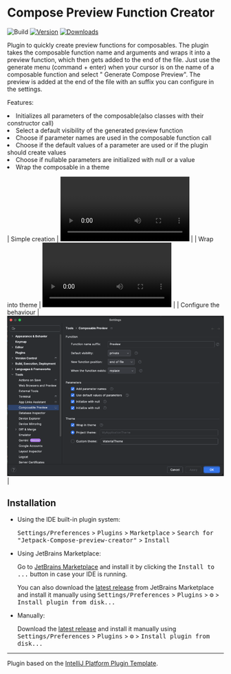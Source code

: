 # Compose Preview Function Creator

![Build](https://github.com/EarlOfEgo/Jetpack-Compose-preview-creator/workflows/Build/badge.svg)
[![Version](https://img.shields.io/jetbrains/plugin/v/25951-jetpack-compose-preview-creator.svg)](https://plugins.jetbrains.com/plugin/25951-jetpack-compose-preview-creator)
[![Downloads](https://img.shields.io/jetbrains/plugin/d/25951-jetpack-compose-preview-creator.svg)](https://plugins.jetbrains.com/plugin/25951-jetpack-compose-preview-creator)

<!-- Plugin description -->
Plugin to quickly create preview functions for composables. The plugin takes the composable function name and arguments
and wraps
it into a preview function, which then gets added to the end of the file.
Just use the generate menu (command + enter) when your cursor is on the name of a composable function and select "
Generate Compose Preview". The preview is added at the end of the file with an suffix you can configure in the settings.
<p>Features:
  <li>Initializes all parameters of the composable(also classes with their constructor call)</li>
  <li>Select a default visibility of the generated preview function</li>
  <li>Choose if parameter names are used in the composable function call</li>
  <li>Choose if the default values of a parameter are used or if the plugin should create values</li>
  <li>Choose if nullable parameters are initialized with null or a value</li>
  <li>Wrap the composable in a theme</li>
</p>
<!-- Plugin description end -->

| Simple creation | ![](media/demo-1.webm) |
| Wrap into theme | ![](media/demo-2.webm) |
| Configure the behaviour | ![](media/settings.png) |

## Installation

- Using the IDE built-in plugin system:
  
  <kbd>Settings/Preferences</kbd> > <kbd>Plugins</kbd> > <kbd>Marketplace</kbd> > <kbd>Search for "Jetpack-Compose-preview-creator"</kbd> >
  <kbd>Install</kbd>
  
- Using JetBrains Marketplace:

  Go to [JetBrains Marketplace](https://plugins.jetbrains.com/plugin/25951-jetpack-compose-preview-creator) and install
  it by clicking the <kbd>Install to ...</kbd> button in case your IDE is running.

  You can also download
  the [latest release](https://plugins.jetbrains.com/plugin/25951-jetpack-compose-preview-creator/versions) from
  JetBrains Marketplace and install it manually using
  <kbd>Settings/Preferences</kbd> > <kbd>Plugins</kbd> > <kbd>⚙️</kbd> > <kbd>Install plugin from disk...</kbd>

- Manually:

  Download the [latest release](https://github.com/EarlOfEgo/Jetpack-Compose-preview-creator/releases/latest) and install it manually using
  <kbd>Settings/Preferences</kbd> > <kbd>Plugins</kbd> > <kbd>⚙️</kbd> > <kbd>Install plugin from disk...</kbd>


---
Plugin based on the [IntelliJ Platform Plugin Template][template].

[template]: https://github.com/JetBrains/intellij-platform-plugin-template
[docs:plugin-description]: https://plugins.jetbrains.com/docs/intellij/plugin-user-experience.html#plugin-description-and-presentation
